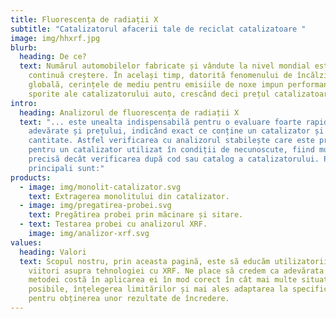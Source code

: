 ```yaml
---
title: Fluorescența de radiații X
subtitle: "Catalizatorul afacerii tale de reciclat catalizatoare "
image: img/hhxrf.jpg
blurb:
  heading: De ce?
  text: Numărul automobilelor fabricate și vândute la nivel mondial este în
    continuă creștere. În același timp, datorită fenomenului de încălzire
    globală, cerințele de mediu pentru emisiile de noxe impun performanțe
    sporite ale catalizatorului auto, crescând deci prețul catalizatoarelor.
intro:
  heading: Analizorul de fluorescența de radiații X
  text: "... este unealta indispensabilă pentru o evaluare foarte rapidă a valorii
    adevărate și prețului, indicând exact ce conține un catalizator și în ce
    cantitate. Astfel verificarea cu analizorul stabilește care este prețul real
    pentru un catalizator utilizat în condiții de necunoscute, fiind mult mai
    precisă decât verificarea după cod sau catalog a catalizatorului. Pașii
    principali sunt:"
products:
  - image: img/monolit-catalizator.svg
    text: Extragerea monolitului din catalizator.
  - image: img/pregatirea-probei.svg
    text: Pregătirea probei prin măcinare și sitare.
  - text: Testarea probei cu analizorul XRF.
    image: img/analizor-xrf.svg
values:
  heading: Valori
  text: Scopul nostru, prin aceasta pagină, este să educăm utilizatorii actuali și
    viitori asupra tehnologiei cu XRF. Ne place să credem ca adevărata valoare a
    metodei costă în aplicarea ei în mod corect în cât mai multe situații
    posibile, înțelegerea limitărilor și mai ales adaptarea la specificul probei
    pentru obținerea unor rezultate de încredere.
---
```

